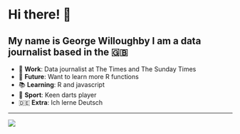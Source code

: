 # Hi there! 👋
My name is George Willoughby I am a data journalist based in the 🇬🇧
---
<ul>
  <li> 🔬 <b>Work</b>: Data journalist at The Times and The Sunday Times </li>
  <li> 👀 <b>Future</b>: Want to learn more R functions </li> 
  <li> 📚 <b>Learning</b>: R and javascript  </li>
  <li> 🎯 <b>Sport</b>: Keen darts player </li>
  <li> 🇩🇪 <b>Extra</b>: Ich lerne Deutsch </li> 
</ul>

--- 
<a href="https://github.com/GWilloughby99/GWilloughby99">
<img align="center" src="https://github-readme-stats.vercel.app/api/top-langs/?username=GWilloughby99&tex&title_color=ffffff&text_color=c9cacc&icon_color=2bbc8a&bg_color=1d1f21" /> 
</a>
